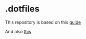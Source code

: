 # .dotfiles
This repository is based on this [guide](https://drewdevault.com/2019/12/30/dotfiles.html)

And also [this](https://dotfiles.github.io/tutorials/)
